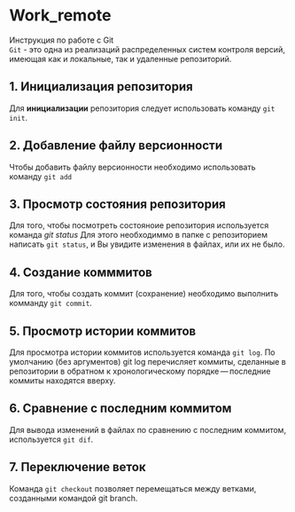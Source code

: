 # Work_remote
 Инструкция по работе с Git  
`Git` - это одна из реализаций распределенных систем контроля версий, имеющая как и локальные, так и удаленные репозиторий.
## 1. Инициализация репозитория  
Для **инициализации** репозитория следует использовать команду `git init`.   
## 2. Добавление файлу версионности  
Чтобы добавить файлу версионности необходимо использовать команду `git add`  
## 3. Просмотр состояния репозитория  
Для того, чтобы посмотреть состояноие  репозитория используется команда *git status* Для этого необходиммо в папке с репозиторием написать `git status`, и Вы увидите изменения в файлах, или их не было.  
## 4. Создание комммитов
Для того, чтобы создать коммит (сохранение) необходимо выполнить комманду `git commit`.  
## 5. Просмотр истории коммитов  
Для просмотра истории коммитов используется команда `git log`.
По умолчанию (без аргументов) git log перечисляет коммиты, сделанные в репозитории в обратном к хронологическому порядке — последние коммиты находятся вверху. 
## 6. Сравнение с последним коммитом
Для вывода изменений в файлах по сравнению с последним коммитом, используется `git dif`.  
## 7. Переключение веток  
Команда `git checkout` позволяет перемещаться между ветками, созданными командой git branch. 
